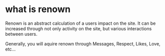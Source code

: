 # what is renown

Renown is an abstract calculation of a users impact on the site. It can be increased through not only activity on the site, but various interactions between users.

Generally, you will aquire renown through Messages, Respect, Likes, Love, etc...